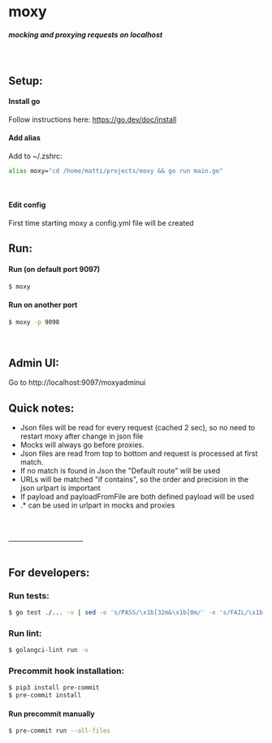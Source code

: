# moxy
##### mocking and proxying requests on localhost  
<br>

## Setup:
#### Install go
Follow instructions here: https://go.dev/doc/install  
  

#### Add alias
Add to ~/.zshrc: 
```sh
alias moxy="cd /home/matti/projects/moxy && go run main.go"
```
<br>
  
  
#### Edit config
First time starting moxy a config.yml file will be created
<br>


## Run:  
#### Run (on default port 9097)  
```sh
$ moxy
```
    
  
#### Run on another port    
```sh
$ moxy -p 9098
```
<br>
  
  
## Admin UI:
Go to http://localhost:9097/moxyadminui
  

  
## Quick notes:
- Json files will be read for every request (cached 2 sec), so no need to restart moxy after change in json file
- Mocks will always go before proxies.  
- Json files are read from top to bottom and request is processed at first match.
- If no match is found in Json the "Default route" will be used
- URLs will be matched "if contains", so the order and precision in the json urlpart is important
- If payload and payloadFromFile are both defined payload will be used
- .* can be used in urlpart in mocks and proxies
  
<br>  
<br>
_______________________
<br>  
<br>

## For developers:
### Run tests:  
```sh
$ go test ./... -v | sed -e 's/PASS/\x1b[32m&\x1b[0m/' -e 's/FAIL/\x1b[31m&\x1b[0m/'
```  
  

  
### Run lint:  
```sh  
$ golangci-lint run -v
```  
  

  
  
### Precommit hook installation:  
```sh
$ pip3 install pre-commit
$ pre-commit install
```  
  
  
#### Run precommit manually    
```sh
$ pre-commit run --all-files
```  
